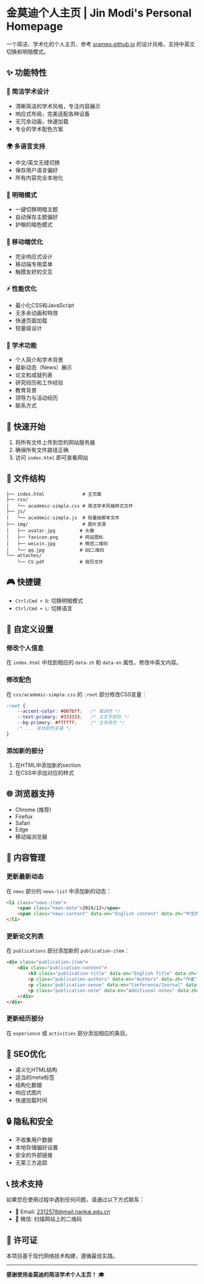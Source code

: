 # 金莫迪个人主页 | Jin Modi's Personal Homepage

一个简洁、学术化的个人主页，参考 [srameo.github.io](https://srameo.github.io/) 的设计风格，支持中英文切换和明暗模式。

## ✨ 功能特性

### 🎨 简洁学术设计
- 清晰简洁的学术风格，专注内容展示
- 响应式布局，完美适配各种设备
- 无冗余动画，快速加载
- 专业的学术配色方案

### 🌍 多语言支持
- 中文/英文无缝切换
- 保存用户语言偏好
- 所有内容完全本地化

### 🌙 明暗模式
- 一键切换明暗主题
- 自动保存主题偏好
- 护眼的暗色模式

### 📱 移动端优化
- 完全响应式设计
- 移动端专用菜单
- 触摸友好的交互

### ⚡ 性能优化
- 最小化CSS和JavaScript
- 无多余动画和特效
- 快速页面加载
- 轻量级设计

### 🎯 学术功能
- 个人简介和学术背景
- 最新动态（News）展示
- 论文和成就列表
- 研究经历和工作经验
- 教育背景
- 领导力与活动经历
- 联系方式

## 🚀 快速开始

1. 将所有文件上传到您的网站服务器
2. 确保所有文件路径正确
3. 访问 `index.html` 即可查看网站

## 📁 文件结构

```
├── index.html              # 主页面
├── css/
│   └── academic-simple.css # 简洁学术风格样式文件
├── js/
│   └── academic-simple.js  # 轻量级脚本文件
├── img/                    # 图片资源
│   ├── avatar.jpg         # 头像
│   ├── favicon.png        # 网站图标
│   ├── weixin.jpg         # 微信二维码
│   └── qq.jpg             # QQ二维码
└── attaches/
    └── CV.pdf             # 简历文件
```

## 🎮 快捷键

- `Ctrl/Cmd + D`: 切换明暗模式
- `Ctrl/Cmd + L`: 切换语言

## 🔧 自定义设置

### 修改个人信息
在 `index.html` 中找到相应的 `data-zh` 和 `data-en` 属性，修改中英文内容。

### 修改配色
在 `css/academic-simple.css` 的 `:root` 部分修改CSS变量：

```css
:root {
    --accent-color: #007bff;   /* 强调色 */
    --text-primary: #333333;   /* 主文字颜色 */
    --bg-primary: #ffffff;     /* 主背景色 */
    /* ... 其他颜色变量 */
}
```

### 添加新的部分
1. 在HTML中添加新的section
2. 在CSS中添加对应的样式

## 🌐 浏览器支持

- Chrome (推荐)
- Firefox
- Safari
- Edge
- 移动端浏览器

## 📝 内容管理

### 更新最新动态
在 `news` 部分的 `news-list` 中添加新的动态：

```html
<li class="news-item">
    <span class="news-date">2024/12</span>
    <span class="news-content" data-en="English content" data-zh="中文内容">中文内容</span>
</li>
```

### 更新论文列表
在 `publications` 部分添加新的 `publication-item`：

```html
<div class="publication-item">
    <div class="publication-content">
        <h3 class="publication-title" data-en="English Title" data-zh="中文标题">中文标题</h3>
        <p class="publication-authors" data-en="Authors" data-zh="作者">作者</p>
        <p class="publication-venue" data-en="Conference/Journal" data-zh="会议/期刊">会议/期刊</p>
        <p class="publication-note" data-en="Additional notes" data-zh="备注信息">备注信息</p>
    </div>
</div>
```

### 更新经历部分
在 `experience` 或 `activities` 部分添加相应的条目。

## 🎯 SEO优化

- 语义化HTML结构
- 适当的meta标签
- 结构化数据
- 响应式图片
- 快速加载时间

## 🔒 隐私和安全

- 不收集用户数据
- 本地存储偏好设置
- 安全的外部链接
- 无第三方追踪

## 📞 技术支持

如果您在使用过程中遇到任何问题，请通过以下方式联系：

- 📧 Email: 2312578@mail.nankai.edu.cn
- 💬 微信: 扫描网站上的二维码

## 📄 许可证

本项目基于现代网络技术构建，遵循最佳实践。

---

**感谢使用金莫迪的简洁学术个人主页！** 🎓 